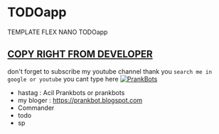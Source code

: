 # TODOapp
TEMPLATE FLEX NANO TODOapp

## [COPY RIGHT FROM DEVELOPER](https://developers.line.biz/en/docs/messaging-api/using-flex-messages/)

don't forget to subscribe my youtube channel thank you
``
search me in google or youtube
``
you cant type here
[![PrankBots](https://img.fireden.net/v/image/1461/72/1461725093324.gif "Prankbots")](https://bit.ly/2xbVxlh)

- hastag : Acil Prankbots or prankbots
- my bloger : https://prankbot.blogspot.com
- Commander
- todo
- sp
